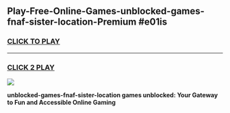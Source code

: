 
## Play-Free-Online-Games-unblocked-games-fnaf-sister-location-Premium #e01is
<h3>
<a href="https://premium.freeplayer.one?title=unblocked-games-fnaf-sister-location&ref=8M">CLICK TO PLAY</a></h3>
<hr>

<h3>
<a href="https://premium.freeplayer.one?title=unblocked-games-fnaf-sister-location&ref=8M">CLICK 2 PLAY</a>
  
</h3>

<a href="https://premium.freeplayer.one?title=unblocked-games-fnaf-sister-location&ref=8M"><img src="https://clearcache.store/games.png"></a>


**unblocked-games-fnaf-sister-location games unblocked: Your Gateway to Fun and Accessible Online Gaming**
